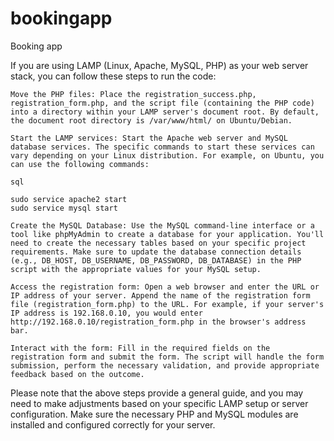 # bookingapp
Booking app

If you are using LAMP (Linux, Apache, MySQL, PHP) as your web server stack, you can follow these steps to run the code:

    Move the PHP files: Place the registration_success.php, registration_form.php, and the script file (containing the PHP code) into a directory within your LAMP server's document root. By default, the document root directory is /var/www/html/ on Ubuntu/Debian.

    Start the LAMP services: Start the Apache web server and MySQL database services. The specific commands to start these services can vary depending on your Linux distribution. For example, on Ubuntu, you can use the following commands:

    sql

    sudo service apache2 start
    sudo service mysql start

    Create the MySQL Database: Use the MySQL command-line interface or a tool like phpMyAdmin to create a database for your application. You'll need to create the necessary tables based on your specific project requirements. Make sure to update the database connection details (e.g., DB_HOST, DB_USERNAME, DB_PASSWORD, DB_DATABASE) in the PHP script with the appropriate values for your MySQL setup.

    Access the registration form: Open a web browser and enter the URL or IP address of your server. Append the name of the registration form file (registration_form.php) to the URL. For example, if your server's IP address is 192.168.0.10, you would enter http://192.168.0.10/registration_form.php in the browser's address bar.

    Interact with the form: Fill in the required fields on the registration form and submit the form. The script will handle the form submission, perform the necessary validation, and provide appropriate feedback based on the outcome.

Please note that the above steps provide a general guide, and you may need to make adjustments based on your specific LAMP setup or server configuration. Make sure the necessary PHP and MySQL modules are installed and configured correctly for your server.
